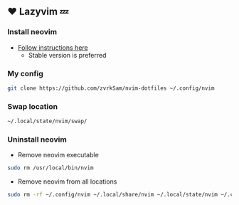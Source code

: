 ## :heart: Lazyvim 💤

### Install neovim

- [Follow instructions here](https://github.com/neovim/neovim/blob/master/BUILD.md)
  - Stable version is preferred

### My config

```bash
git clone https://github.com/zvrkSam/nvim-dotfiles ~/.config/nvim
```

### Swap location

```bash
~/.local/state/nvim/swap/
```

### Uninstall neovim

- Remove neovim executable

```bash
sudo rm /usr/local/bin/nvim
```

- Remove neovim from all locations

```bash
sudo rm -rf ~/.config/nvim ~/.local/share/nvim ~/.local/state/nvim ~/.cache/nvim
```
